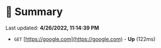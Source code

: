 # 📖 Summary
Last updated: **4/26/2022, 11:14:39 PM**

- `GET` [https://google.com](https://google.com) - **Up** (122ms)
